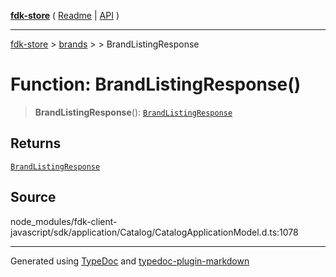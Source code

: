[**fdk-store**](../../../README.md) ( [Readme](../../../README.md) \| [API](../../../API.md) )

---

[fdk-store](../../../API.md) > [brands](../../README.md) > [<internal>](../README.md) > BrandListingResponse

# Function: BrandListingResponse()

> **BrandListingResponse**(): [`BrandListingResponse`](../type-aliases/type-alias.BrandListingResponse.md)

## Returns

[`BrandListingResponse`](../type-aliases/type-alias.BrandListingResponse.md)

## Source

node_modules/fdk-client-javascript/sdk/application/Catalog/CatalogApplicationModel.d.ts:1078

---

Generated using [TypeDoc](https://typedoc.org/) and [typedoc-plugin-markdown](https://www.npmjs.com/package/typedoc-plugin-markdown)
